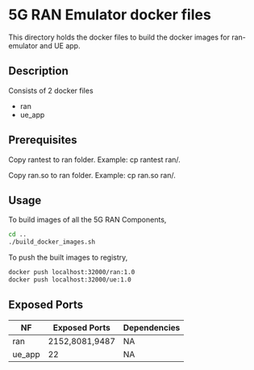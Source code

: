 <!--
 Copyright 2020 Tata Elxsi

 Licensed under the Apache License, Version 2.0 (the "License"); you may
 not use this file except in compliance with the License. You may obtain
 a copy of the License at

         http://www.apache.org/licenses/LICENSE-2.0

 Unless required by applicable law or agreed to in writing, software
 distributed under the License is distributed on an "AS IS" BASIS, WITHOUT
 WARRANTIES OR CONDITIONS OF ANY KIND, either express or implied. See the
 License for the specific language governing permissions and limitations
 under the License.

 For those usages not covered by the Apache License, Version 2.0 please
 contact: canonical@tataelxsi.onmicrosoft.com

 To get in touch with the maintainers, please contact:
 canonical@tataelxsi.onmicrosoft.com
-->

# 5G RAN Emulator docker files

This directory holds the docker files to build the docker
images for ran-emulator and UE app.

## Description

Consists of 2 docker files

* ran
* ue_app

## Prerequisites

Copy rantest to ran folder. Example:
cp rantest ran/.

Copy ran.so to ran folder. Example:
cp ran.so ran/.

## Usage

To build images of all the 5G RAN Components,

```bash
cd ..
./build_docker_images.sh
```

To push the built images to registry,

```bash
docker push localhost:32000/ran:1.0
docker push localhost:32000/ue:1.0
```

## Exposed Ports

| NF     | Exposed Ports  | Dependencies |
| ------ | -------------- | ------------ |
| ran    | 2152,8081,9487 | NA           |
| ue_app | 22             | NA           |
